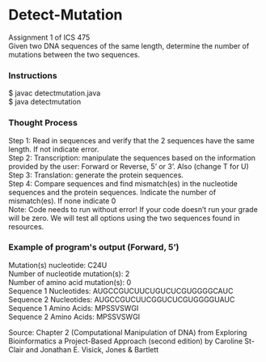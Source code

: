 # Detect-Mutation
Assignment 1 of ICS 475 </br>
Given two DNA sequences of the same length, determine the number of mutations between the two sequences. </br>

### Instructions
$ javac detectmutation.java </br>
$ java detectmutation

### Thought Process
Step 1: Read in sequences and verify that the 2 sequences have the same length. If not indicate error.</br>
Step 2: Transcription: manipulate the sequences based on the information provided by the user: Forward or Reverse, 5’ or 3’. Also (change T for U)</br>
Step 3: Translation: generate the protein sequences.</br>
Step 4: Compare sequences and find mismatch(es) in the nucleotide sequences and the protein sequences. Indicate the number of mismatch(es). If none indicate 0</br>
Note: Code needs to run without error! If your code doesn’t run your grade will be zero. We will test all options using the two sequences found in resources.</br>

### Example of program's output (Forward, 5’)

Mutation(s) nucleotide: C24U</br>
Number of nucleotide mutation(s): 2</br>
Number of amino acid mutation(s): 0</br>
Sequence 1 Nucleotides: AUGCCGUCUUCUGUCUCGUGGGGCAUC </br>
Sequence 2 Nucleotides: AUGCCGUCUUCGGUCUCGUGGGGUAUC </br>
Sequence 1 Amino Acids: MPSSVSWGI </br>
Sequence 2 Amino Acids: MPSSVSWGI </br>

Source: Chapter 2 (Computational Manipulation of DNA) from Exploring Bioinformatics a Project-Based Approach (second edition) by Caroline St-Clair and Jonathan E. Visick, Jones & Bartlett
